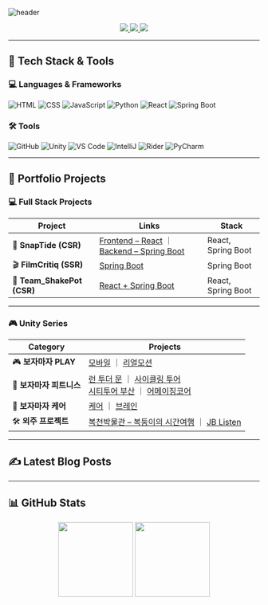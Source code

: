 ![header](https://capsule-render.vercel.app/api?type=waving&color=auto&height=200&section=header&text=One%20Code%20at%20a%20Time%20%7C%20One%20Step%20Forward&fontSize=35)

<p align="center">
  <a href="https://github.com/BUGISU/BUGISU/blob/main/포트폴리오-박지수.pdf">
    <img src="https://img.shields.io/badge/Portfolio-FF6F61?style=for-the-badge&logo=Micro.blog&logoColor=white" />
  </a>
  <a href="https://j2su0218.tistory.com">
    <img src="https://img.shields.io/badge/Blog-FF9800?style=for-the-badge&logo=Blogger&logoColor=white" />
  </a>
  <a href="mailto:admin@j2su0218@gmail.com">
    <img src="https://img.shields.io/badge/Email-30B980?style=for-the-badge&logo=Gmail&logoColor=white" />
  </a>
</p>

---

## 🧠 Tech Stack & Tools

### 💻 Languages & Frameworks
![HTML](https://img.shields.io/badge/HTML5-E34F26?style=for-the-badge&logo=html5&logoColor=white)
![CSS](https://img.shields.io/badge/CSS3-1572B6?style=for-the-badge&logo=css3&logoColor=white)
![JavaScript](https://img.shields.io/badge/JavaScript-F7DF1E?style=for-the-badge&logo=javascript&logoColor=black)
![Python](https://img.shields.io/badge/Python-3776AB?style=for-the-badge&logo=python&logoColor=white)
![React](https://img.shields.io/badge/React-61DAFB?style=for-the-badge&logo=react&logoColor=black)
![Spring&nbsp;Boot](https://img.shields.io/badge/SpringBoot-6DB33F?style=for-the-badge&logo=springboot&logoColor=white)

### 🛠 Tools
![GitHub](https://img.shields.io/badge/GitHub-181717?style=for-the-badge&logo=github)
![Unity](https://img.shields.io/badge/Unity-000000?style=for-the-badge&logo=unity)
![VS&nbsp;Code](https://img.shields.io/badge/VSCode-007ACC?style=for-the-badge&logo=visualstudiocode)
![IntelliJ](https://img.shields.io/badge/IntelliJ-ED2761?style=for-the-badge&logo=intellijidea)
![Rider](https://img.shields.io/badge/Rider-632CA6?style=for-the-badge&logo=rider)
![PyCharm](https://img.shields.io/badge/PyCharm-000000?style=for-the-badge&logo=pycharm)

---

## 🚀 Portfolio Projects

### 💻 Full Stack Projects

| Project | Links | Stack |
|---------|-------|-------|
| 🧭 **SnapTide (CSR)** | [Frontend – React](https://github.com/BUGISU/SnapTide)  ｜  [Backend – Spring Boot](https://github.com/BUGISU/SnapTideAPI) | React, Spring Boot |
| 🎬 **FilmCritiq (SSR)** | [Spring Boot](https://github.com/BUGISU/FilmCritiq) | Spring Boot |
| 🍹 **Team_ShakePot (CSR)** | [React + Spring Boot](https://github.com/BUGISU/Team_ShakePot) | React, Spring Boot |

---

### 🎮 Unity Series

| Category | Projects |
|----------|----------|
| 🎮 **보자마자 PLAY** | [모바일](https://github.com/BUGISU/BojamajaPlay2_mobile) ｜ [리얼모션](https://github.com/BUGISU/BojamajaPlay2_realmotion) |
| 🏃 **보자마자 피트니스** | [런 투더 문](https://github.com/BUGISU/BMF-Run.to.the.Moon) ｜ [사이클링 투어](https://github.com/BUGISU/BMF-CyclingTour) <br> [시티투어 부산](https://github.com/BUGISU/BMF-CityTourBusan) ｜ [어메이징코어](https://github.com/BUGISU/BMF-AmazingCore) |
| 🧠 **보자마자 케어** | [케어](https://github.com/BUGISU/BMF-BojamajaCare) ｜ [브레인](https://github.com/BUGISU/BMF-BojamajaBrain) |
| 🛠 **외주 프로젝트** | [복천박물관 – 복둥이의 시간여행](https://github.com/BUGISU/Bokcheon-dong) ｜ [JB Listen](https://github.com/BUGISU/JBListen) |

---

## ✍️ Latest Blog Posts

---

## 📊 GitHub Stats

<p align="center">
  <img src="https://github-readme-stats.vercel.app/api?username=${GITHUB_USERNAME}&show_icons=true" height="150" />
  <img src="https://github-readme-stats.vercel.app/api/top-langs/?username=${GITHUB_USERNAME}&layout=compact" height="150" />
</p>